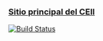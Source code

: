 ### [Sitio principal del CEII](https://ceii.com.sv)

[![Build Status](https://dev.azure.com/CEII-UCA/ceii-website/_apis/build/status/CEII.SitioWeb-CEII?branchName=master)](https://dev.azure.com/CEII-UCA/ceii-website/_build/latest?definitionId=3?branchName=master)

